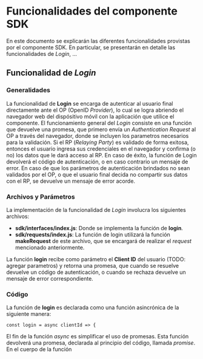 # Funcionalidades del componente SDK
En este documento se explicarán las diferentes funcionalidades provistas por el componente SDK. En particular, se presentarán en detalle las funcionalidades de *Login*, ...

## Funcionalidad de *Login*

### Generalidades
La funcionalidad de **Login** se encarga de autenticar al usuario final directamente ante el OP (OpenID *Provider*), lo cual se logra abriendo el navegador web del dispósitivo móvil con la aplicación que utilice el componente. El funcionamiento general del *Login* consiste en una función que devuelve una promesa, que primero envía un *Authentication Request* al OP a través del navegador, donde se incluyen los parametros necesarios para la validación. Si el RP (*Relaying Party*) es validado de forma exitosa, entonces el usuario ingresa sus credenciales en el navegador y confirma (o no) los datos que le dará acceso al RP. En caso de éxito, la función de Login devolverá el código de autenticación, o en caso contrario un mensaje de error. En caso de que los parámetros de autenticación brindados no sean validados por el OP, o que el usuario final decida no compartir sus datos con el RP, se devuelve un mensaje de error acorde. 

### Archivos y Parámetros
La implementación de la funcionalidad de *Login* involucra los siguientes archivos:
* **sdk/interfaces/index.js**: Donde se implementa la función de **login**.
* **sdk/requests/index.js**: La función de login utilizará la función **makeRequest** de este archivo, que se encargará de realizar el *request* mencionado anteriormente.
  
La función **login** recibe como parámetro el **Client ID** del usuario (TODO: agregar parametros) y retorna una promesa, que cuando se resuelve devuelve un código de autenticación, o cuando se rechaza devuelve un mensaje de error correspondiente. 

### Código
La función de **login** es declarada como una función asincrónica de la siguiente manera:

    const login = async clientId => {

El fin de la función *async* es simplificar el uso de promesas. Esta función devolverá una promesa, declarada al principio del código, llamada *promise*. En el cuerpo de la función 